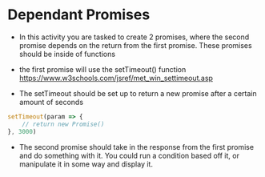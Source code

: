 # Dependant Promises

* In this activity you are tasked to create 2 promises, where the second promise depends on the return from the first promise. These promises should be inside of functions

* the first promise will use the setTimeout() function https://www.w3schools.com/jsref/met_win_settimeout.asp

* The setTimeout should be set up to return a new promise after a certain amount of seconds

```javascript
setTimeout(param => {
    // return new Promise()
}, 3000)
```

* The second promise should take in the response from the first promise and do something with it. You could run a condition based off it, or manipulate it in some way and display it.
